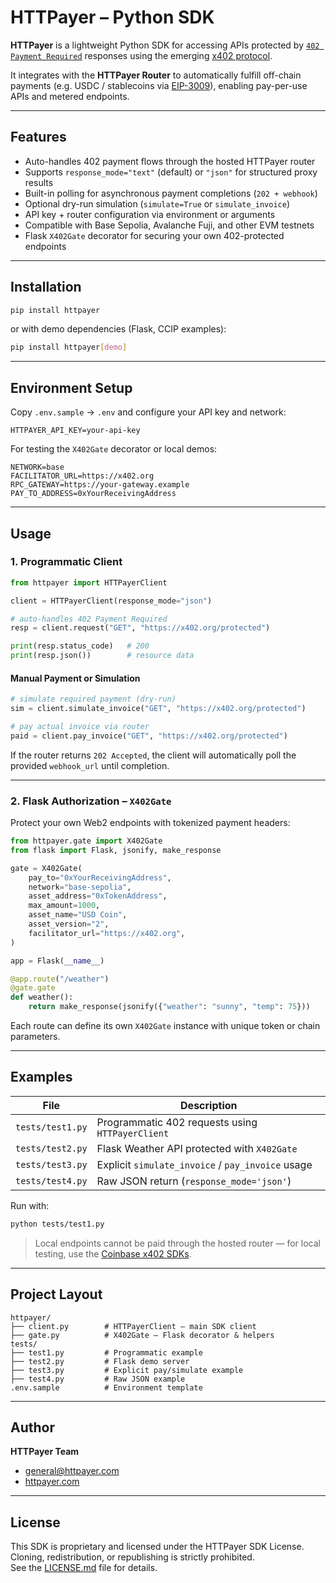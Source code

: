 # HTTPayer – Python SDK

**HTTPayer** is a lightweight Python SDK for accessing APIs protected by [`402 Payment Required`](https://developer.mozilla.org/en-US/docs/Web/HTTP/Status/402) responses using the emerging [x402 protocol](https://github.com/coinbase/x402).

It integrates with the **HTTPayer Router** to automatically fulfill off-chain payments (e.g. USDC / stablecoins via [EIP-3009](https://eips.ethereum.org/EIPS/eip-3009)), enabling pay-per-use APIs and metered endpoints.

---

## Features

- Auto-handles 402 payment flows through the hosted HTTPayer router
- Supports `response_mode="text"` (default) or `"json"` for structured proxy results
- Built-in polling for asynchronous payment completions (`202 + webhook`)
- Optional dry-run simulation (`simulate=True` or `simulate_invoice`)
- API key + router configuration via environment or arguments
- Compatible with Base Sepolia, Avalanche Fuji, and other EVM testnets
- Flask `X402Gate` decorator for securing your own 402-protected endpoints

---

## Installation

```bash
pip install httpayer
```

or with demo dependencies (Flask, CCIP examples):

```bash
pip install httpayer[demo]
```

---

## Environment Setup

Copy `.env.sample` → `.env` and configure your API key and network:

```env
HTTPAYER_API_KEY=your-api-key
```

For testing the `X402Gate` decorator or local demos:

```env
NETWORK=base
FACILITATOR_URL=https://x402.org
RPC_GATEWAY=https://your-gateway.example
PAY_TO_ADDRESS=0xYourReceivingAddress
```

---

## Usage

### 1. Programmatic Client

```python
from httpayer import HTTPayerClient

client = HTTPayerClient(response_mode="json")

# auto-handles 402 Payment Required
resp = client.request("GET", "https://x402.org/protected")

print(resp.status_code)   # 200
print(resp.json())        # resource data
```

#### Manual Payment or Simulation

```python
# simulate required payment (dry-run)
sim = client.simulate_invoice("GET", "https://x402.org/protected")

# pay actual invoice via router
paid = client.pay_invoice("GET", "https://x402.org/protected")
```

If the router returns `202 Accepted`, the client will automatically poll the provided `webhook_url` until completion.

---

### 2. Flask Authorization – `X402Gate`

Protect your own Web2 endpoints with tokenized payment headers:

```python
from httpayer.gate import X402Gate
from flask import Flask, jsonify, make_response

gate = X402Gate(
    pay_to="0xYourReceivingAddress",
    network="base-sepolia",
    asset_address="0xTokenAddress",
    max_amount=1000,
    asset_name="USD Coin",
    asset_version="2",
    facilitator_url="https://x402.org",
)

app = Flask(__name__)

@app.route("/weather")
@gate.gate
def weather():
    return make_response(jsonify({"weather": "sunny", "temp": 75}))
```

Each route can define its own `X402Gate` instance with unique token or chain parameters.

---

## Examples

| File             | Description                                       |
| ---------------- | ------------------------------------------------- |
| `tests/test1.py` | Programmatic 402 requests using `HTTPayerClient`  |
| `tests/test2.py` | Flask Weather API protected with `X402Gate`       |
| `tests/test3.py` | Explicit `simulate_invoice` / `pay_invoice` usage |
| `tests/test4.py` | Raw JSON return (`response_mode='json'`)          |

Run with:

```bash
python tests/test1.py
```

> Local endpoints cannot be paid through the hosted router —
> for local testing, use the [Coinbase x402 SDKs](https://github.com/coinbase/x402).

---

## Project Layout

```
httpayer/
├── client.py        # HTTPayerClient – main SDK client
├── gate.py          # X402Gate – Flask decorator & helpers
tests/
├── test1.py         # Programmatic example
├── test2.py         # Flask demo server
├── test3.py         # Explicit pay/simulate example
├── test4.py         # Raw JSON example
.env.sample          # Environment template
```

---

## Author

**HTTPayer Team**

- [general@httpayer.com](mailto:general@httpayer.com)
- [httpayer.com](https://www.httpayer.com/)

---

## License

This SDK is proprietary and licensed under the HTTPayer SDK License.  
Cloning, redistribution, or republishing is strictly prohibited.  
See the [LICENSE.md](./LICENSE.md) file for details.
